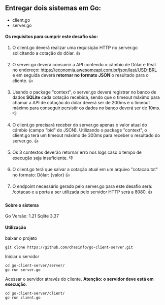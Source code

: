 ## Entregar dois sistemas em Go:
- client.go
- server.go
 
#### Os requisitos para cumprir este desafio são:
 
1. O client.go deverá realizar uma requisição HTTP no server.go solicitando a cotação do dólar. :+1:
 
2. O server.go deverá consumir a API contendo o câmbio de Dólar e Real no endereço: https://economia.awesomeapi.com.br/json/last/USD-BRL e em seguida deverá **retornar no formato JSON** o resultado para o cliente. :+1:
 
3. Usando o package "context", o server.go deverá registrar no banco de dados **SQLite** cada cotação recebida, sendo que o timeout máximo para chamar a API de cotação do dólar deverá ser de 200ms e o timeout máximo para conseguir persistir os dados no banco deverá ser de 10ms.  :-1:
 
4. O client.go precisará receber do server.go apenas o valor atual do câmbio (campo "bid" do JSON). Utilizando o package "context", o client.go terá um timeout máximo de 300ms para receber o resultado do server.go. :+1:
 
5. Os 3 contextos deverão retornar erro nos logs caso o tempo de execução seja insuficiente.  :-1:
 
6. O client.go terá que salvar a cotação atual em um arquivo "cotacao.txt" no formato: Dólar: {valor} :+1:
 
7. O endpoint necessário gerado pelo server.go para este desafio será: /cotacao e a porta a ser utilizada pelo servidor HTTP será a 8080. :+1:

#### Sobre o sistema 
Go Versão: 1.21
Sqlite 3.37

#### Utilização 

baixar o projeto
```
git clone https://github.com/chasinfo/go-client-server.git
```

Iniciar o servidor
```
cd go-client-server/server/
go run server.go 
```

Acessar o servidor através do cliente. **Atenção: o servidor deve está em execução**.
```
cd go-client-server/client/
go run client.go 
```